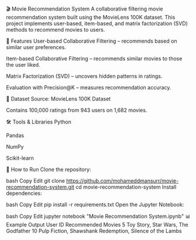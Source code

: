 🎬 Movie Recommendation System
A collaborative filtering movie recommendation system built using the MovieLens 100K dataset.
This project implements user-based, item-based, and matrix factorization (SVD) methods to recommend movies to users.

📌 Features
User-based Collaborative Filtering – recommends based on similar user preferences.

Item-based Collaborative Filtering – recommends similar movies to those the user liked.

Matrix Factorization (SVD) – uncovers hidden patterns in ratings.

Evaluation with Precision@K – measures recommendation accuracy.

📂 Dataset
Source: MovieLens 100K Dataset

Contains 100,000 ratings from 943 users on 1,682 movies.

🛠 Tools & Libraries
Python

Pandas

NumPy

Scikit-learn

🚀 How to Run
Clone the repository:

bash
Copy
Edit
git clone https://github.com/mohameddmansurr/movie-recommendation-system.git
cd movie-recommendation-system
Install dependencies:

bash
Copy
Edit
pip install -r requirements.txt
Open the Jupyter Notebook:

bash
Copy
Edit
jupyter notebook "Movie Recommendation System.ipynb"
📊 Example Output
User ID	Recommended Movies
5	Toy Story, Star Wars, The Godfather
10	Pulp Fiction, Shawshank Redemption, Silence of the Lambs

